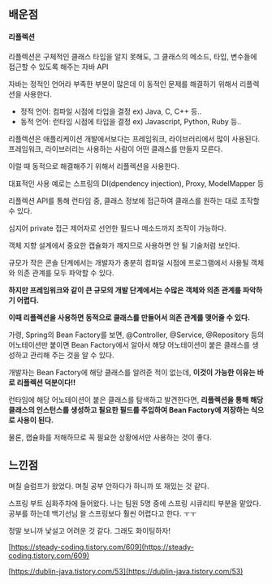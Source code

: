 ## **배운점**

#### **리플렉션**

리플렉션은 구체적인 클래스 타입을 알지 못해도, 그 클래스의 메소드, 타입, 변수들에 접근할 수 있도록 해주는 자바 API

자바는 정적인 언어라 부족한 부분이 많은데 이 동적인 문제를 해결하기 위해서 리플렉션을 사용한다.

-   정적 언어: 컴파일 시점에 타입을 결정 ex) Java, C, C++ 등..
-   동적 언어: 런타임 시점에 타입을 결정 ex) Javascript, Python, Ruby 등..

리플렉션은 애플리케이션 개발에서보다는 프레임워크, 라이브러리에서 많이 사용된다.  
프레임워크, 라이브러리는 사용하는 사람이 어떤 클래스를 만들지 모른다.

이럴 때 동적으로 해결해주기 위해서 리플렉션을 사용한다.

  
대표적인 사용 예로는 스프링의 DI(dpendency injection), Proxy, ModelMapper 등

리플렉션 API를 통해 런타임 중, 클래스 정보에 접근하여 클래스를 원하는 대로 조작할 수 있다.

심지어 private 접근 제어자로 선언한 필드나 메소드까지 조작이 가능하다.

객체 지향 설계에서 중요한 캡슐화가 깨지므로 사용하면 안 될 기술처럼 보인다.

규모가 작은 콘솔 단계에서는 개발자가 충분히 컴파일 시점에 프로그램에서 사용될 객체와 의존 관계를 모두 파악할 수 있다.

**하지만 프레임워크와 같이 큰 규모의 개발 단계에서는 수많은 객체와 의존 관계를 파악하기 어렵다.**

**이때 리플렉션을 사용하면 동적으로 클래스를 만들어서 의존 관계를 맺어줄 수 있다.**

가령, Spring의 Bean Factory를 보면, @Controller, @Service, @Repository 등의 어노테이션만 붙이면 Bean Factory에서 알아서 해당 어노테이션이 붙은 클래스를 생성하고 관리해 주는 것을 알 수 있다.

개발자는 Bean Factory에 해당 클래스를 알려준 적이 없는데, **이것이 가능한 이유는 바로 리플렉션 덕분이다!!**

런타임에 해당 어노테이션이 붙은 클래스를 탐색하고 발견한다면, **리플렉션을 통해 해당 클래스의 인스턴스를 생성하고 필요한 필드를 주입하여 Bean Factory에 저장하는 식으로 사용이 된다.**

물론, 캡슐화를 저해하므로 꼭 필요한 상황에서만 사용하는 것이 좋다.

## **느낀점**

며칠 슬럼프가 왔었다. 며칠 공부 안하다가 하니까 또 재밌는 것 같다.

스프링 부트 심화주차에 들어왔다. 나는 팀원 5명 중에 스프링 시큐리티 부분을 맡았다. 공부를 하는데 백기선님 왈 스프링보다 훨씬 어렵다고 한다. ㅜㅜ 

정말 보니까 낯설고 어려운 것 같다. 그래도 화이팅하자!

[https://steady-coding.tistory.com/609](https://steady-coding.tistory.com/609)

[https://dublin-java.tistory.com/53](https://dublin-java.tistory.com/53)
